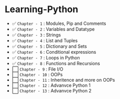 # Learning-Python

- ✅ `Chapter - 1` : Modules, Pip and Comments
- ✅ `Chapter - 2` : Variables and Datatype
- ✅ `Chapter - 3` : Strings
- ✅ `Chapter - 4` : List and Tuples
- ✅ `Chapter - 5` : Dictionary and Sets
- ✅ `Chapter - 6` : Conditional expressions
- ✅ `Chapter - 7` : Loops in Python
- ✅ `Chapter - 8` : Functions and Recursions
- ⬜ `Chapter - 9` : File I/O
- ⬜ `Chapter - 10` : OOPs
- ⬜ `Chapter - 11` : Inheritence and more on OOPs
- ⬜ `Chapter - 12` : Advanvce Python 1
- ⬜ `Chapter - 13` : Advanvce Python 2